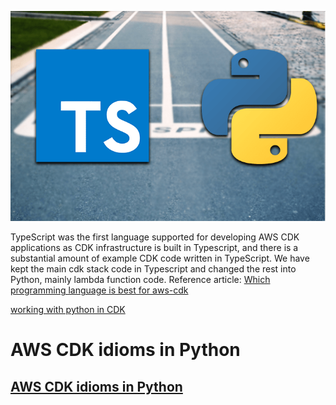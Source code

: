 
![](typescript-python.png)

TypeScript was the first language supported for developing AWS CDK applications as CDK infrastructure is built in Typescript, and there is a substantial amount of example CDK code written in TypeScript. We have kept the main cdk stack code in Typescript and changed the rest into Python, mainly lambda function code.
Reference article:
[Which programming language is best for aws-cdk ](https://awsmaniac.com/which-programming-language-is-the-best-for-aws-cdk/)


[working with python in CDK](https://docs.aws.amazon.com/cdk/latest/guide/work-with-cdk-python.html)

# AWS CDK idioms in Python
## [AWS CDK idioms in Python](https://docs.aws.amazon.com/cdk/latest/guide/work-with-cdk-python.html)

